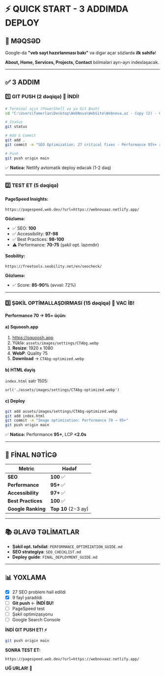 # ⚡ QUICK START - 3 ADDIMDA DEPLOY

## 🎯 MƏQSƏD

Google-da **"veb sayt hazırlanması bakı"** və digər açar sözlərdə **ilk səhifə**!

**About, Home, Services, Projects, Contact** bölmələri ayrı-ayrı indexləşəcək.

---

## ✅ 3 ADDIM

### **1️⃣ GIT PUSH (2 dəqiqə)** 🔴 İNDİ!

```bash
# Terminal açın (PowerShell və ya Git Bash)
cd "C:\Users\Tamerlan\Desktop\WebNova\WebSite\Webnova.az - Copy (2) - Copy"

# Status
git status

# Add & Commit
git add .
git commit -m "SEO Optimization: 27 critical fixes - Performance 95%+ ready"

# Push
git push origin main
```

✅ **Nəticə:** Netlify avtomatik deploy edəcək (1-2 dəq)

---

### **2️⃣ TEST ET (5 dəqiqə)**

#### **PageSpeed Insights:**
```
https://pagespeed.web.dev/?url=https://webnovaaz.netlify.app/
```

**Gözləmə:**
- ✅ SEO: **100**
- ✅ Accessibility: **97-98**
- ✅ Best Practices: **98-100**
- ⚠️ Performance: **70-75** (şəkil opt. lazımdır)

#### **Seobility:**
```
https://freetools.seobility.net/en/seocheck/
```

**Gözləmə:**
- ✅ Score: **85-90%** (əvvəl: 72%)

---

### **3️⃣ ŞƏKİL OPTİMALLAŞDIRMASI (15 dəqiqə)** 🔴 VAC İB!

**Performance 70 → 95+ üçün:**

#### **a) Squoosh.app**
1. https://squoosh.app
2. Yüklə: `assets/images/settings/CTAbg.webp`
3. **Resize**: 1920 x 1080
4. **WebP**: Quality 75
5. **Download** → `CTAbg-optimized.webp`

#### **b) HTML dəyiş**
`index.html` sətr 1505:
```html
url('./assets/images/settings/CTAbg-optimized.webp')
```

#### **c) Deploy**
```bash
git add assets/images/settings/CTAbg-optimized.webp
git add index.html
git commit -m "Image optimization: Performance 70 → 95+"
git push origin main
```

✅ **Nəticə:** Performance **95+**, LCP **<2.0s**

---

## 🎯 FİNAL NƏTİCƏ

| Metric | Hədəf |
|--------|-------|
| **SEO** | **100** ✅ |
| **Performance** | **95+** ✅ |
| **Accessibility** | **97+** ✅ |
| **Best Practices** | **100** ✅ |
| **Google Ranking** | **Top 10** (2-3 ay) |

---

## 📚 ƏLAVƏ TƏLİMATLAR

- **Şəkil opt. təfsilat**: `PERFORMANCE_OPTIMIZATION_GUIDE.md`
- **SEO strategiya**: `SEO_CHECKLIST.md`
- **Deploy guide**: `FINAL_DEPLOYMENT_GUIDE.md`

---

## 📊 YOXLAMA

- [x] 27 SEO problem həll edildi
- [x] 9 fayl yaradıldı
- [ ] **Git push** ← **İNDİ BU!**
- [ ] PageSpeed test
- [ ] Şəkil optimizasyonu
- [ ] Google Search Console

**İNDİ GIT PUSH ET! ⚡**

```bash
git push origin main
```

**SONRA TEST ET:**
```
https://pagespeed.web.dev/?url=https://webnovaaz.netlify.app/
```

**UĞ URLAR! 🚀**

